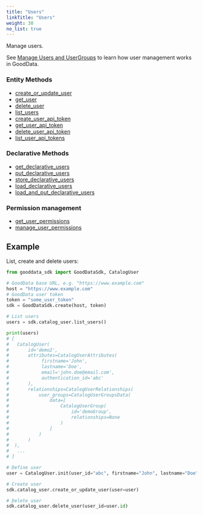```yaml
---
title: "Users"
linkTitle: "Users"
weight: 30
no_list: true
---
```


Manage users.

See [Manage Users and UserGroups](https://www.gooddata.com/docs/cloud/manage-deployment/manage-users/) to learn how user management works in GoodData.


### Entity Methods

* [create_or_update_user](./create_or_update_user/)
* [get_user](./get_user/)
* [delete_user](./delete_user/)
* [list_users](./list_users/)
* [create_user_api_token](./create_user_api_token/)
* [get_user_api_token](./get_user_api_token/)
* [delete_user_api_token](./delete_user_api_token/)
* [list_user_api_tokens](./list_user_api_tokens/)


### Declarative Methods

* [get_declarative_users](./get_declarative_users/)
* [put_declarative_users](./put_declarative_users/)
* [store_declarative_users](./store_declarative_users/)
* [load_declarative_users](./load_declarative_users/)
* [load_and_put_declarative_users](./load_and_put_declarative_users/)

### Permission management
* [get_user_permissions](./get_user_permissions)
* [manage_user_permissions](./manage_user_permissions)


## Example

List, create and delete users:

```python
from gooddata_sdk import GoodDataSdk, CatalogUser

# GoodData base URL, e.g. "https://www.example.com"
host = "https://www.example.com"
# GoodData user token
token = "some_user_token"
sdk = GoodDataSdk.create(host, token)

# List users
users = sdk.catalog_user.list_users()

print(users)
# [
#   CatalogUser(
#       id='demo2',
#       attributes=CatalogUserAttributes(
#            firstname='John',
#            lastname='Doe',
#            email='john.doe@email.com',
#            authentication_id='abc'
#       ),
#       relationships=CatalogUserRelationships(
#           user_groups=CatalogUserGroupsData(
#               data=[
#                   CatalogUserGroup(
#                       id='demoGroup',
#                       relationships=None
#                   )
#               ]
#           )
#       )
#  ),
#   ...
# ]

# Define user
user = CatalogUser.init(user_id="abc", firstname="John", lastname="Doe", email="john.doe@email.com", authentication_id="xyz", user_group_ids=["demoGroup"])

# Create user
sdk.catalog_user.create_or_update_user(user=user)

# Delete user
sdk.catalog_user.delete_user(user_id=user.id)
```

